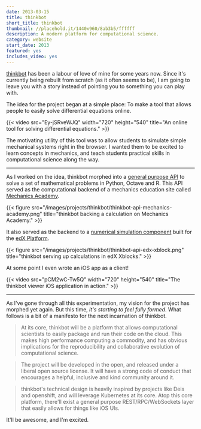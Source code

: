 ```yaml
---
date: 2013-03-15
title: thinkbot
short_title: thinkbot
thumbnail: //placehold.it/1440x960/8ab3b5/ffffff
description: A modern platform for computational science.
category: website
start_date: 2013
featured: yes
includes_video: yes
---
```


[thinkbot](http://thinkbot.net/) has been a labour of love of mine for
some years now. Since it's currently being rebuilt from scratch (as it
often seems to be), I am going to leave you with a story instead of
pointing you to something you can play with.

The idea for the project began at a simple place: To make a tool that
allows people to easily solve differential equations online.

{{< video src="Ey-jSRveWJQ" width="720" height="540" title="An online tool for solving differential equations." >}}

The motivating utility of this tool was to allow students to simulate
simple mechanical systems right in the browser. I wanted them to be
excited to learn concepts in mechanics, and teach students practical
skills in computational science along the way.

---

As I worked on the idea, thinkbot morphed into a [general purpose
API](https://github.com/thinkbot-project/api) to solve a set of
mathematical problems in Python, Octave and R. This API served as the
computational backend of a mechanics education site called [Mechanics
Academy](http://mechanicsacademy.org).

{{< figure src="/images/projects/thinkbot/thinkbot-api-mechanics-academy.png" title="thinkbot backing a calculation on Mechanics Academy." >}}

It also served as the backend to a [numerical simulation
component](https://github.com/hnarayanan/thinkbot-xblock) built for
the [edX Platform](https://open.edx.org).

{{< figure
src="/images/projects/thinkbot/thinkbot-api-edx-xblock.png"
title="thinkbot serving up calculations in edX Xblocks." >}}

At some point I even wrote an iOS app as a client!

{{< video src="pCM2wC-Tw5Q" width="720" height="540" title="The thinkbot viewer iOS application in action." >}}

---

As I've gone through all this experimentation, my vision for the
project has morphed yet again. But this time, *it's starting to feel
fully formed*. What follows is a bit of a manifesto for the next
incarnation of thinkbot.

> At its core, thinkbot will be a platform that allows computational
scientists to easily package and run their code on the cloud. This
makes high performance computing a commodity, and has obvious
implications for the reproducibility and collaborative evolution of
computational science.

> The project will be developed in the open, and released under a
liberal open source license. It will have a strong code of
conduct that encourages a helpful, inclusive and kind community around
it.

> thinkbot's technical design is heavily inspired by projects like Deis
and openshift, and will leverage Kubernetes at its core. Atop this
core platform, there'll exist a general purpose REST/RPC/WebSockets
layer that easily allows for things like iOS UIs.

It'll be awesome, and I'm excited.
